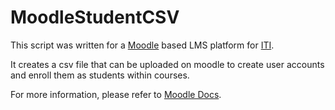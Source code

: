 # MoodleStudentCSV
This script was written for a [Moodle](https://moodle.org/) based LMS platform for 
[ITI](https://www.iticsystems.com/). 

It creates a csv file that can be uploaded on moodle to create user accounts and enroll them as students within courses.

For more information, please refer to [Moodle Docs](https://docs.moodle.org/310/en/Upload_users).